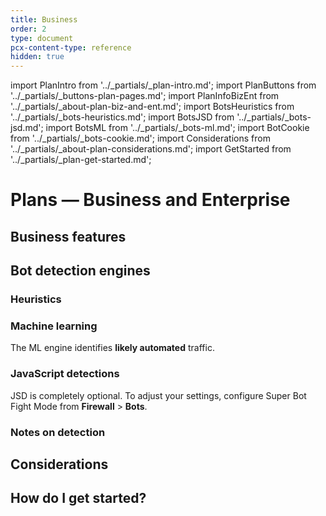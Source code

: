 ```yaml
---
title: Business
order: 2
type: document
pcx-content-type: reference
hidden: true
---
```


import PlanIntro from '../_partials/_plan-intro.md';
import PlanButtons from '../_partials/_buttons-plan-pages.md';
import PlanInfoBizEnt from '../_partials/_about-plan-biz-and-ent.md';
import BotsHeuristics from '../_partials/_bots-heuristics.md';
import BotsJSD from '../_partials/_bots-jsd.md';
import BotsML from '../_partials/_bots-ml.md';
import BotCookie from '../_partials/_bots-cookie.md';
import Considerations from '../_partials/_about-plan-considerations.md';
import GetStarted from '../_partials/_plan-get-started.md';

# Plans — Business and Enterprise

<PlanIntro />

<PlanButtons />

## Business features

<PlanInfoBizEnt />

## Bot detection engines

### Heuristics

<BotsHeuristics />

### Machine learning

<BotsML />

The ML engine identifies **likely automated** traffic.

### JavaScript detections

<BotsJSD />

JSD is completely optional. To adjust your settings, configure Super Bot Fight Mode from **Firewall** > **Bots**.

### Notes on detection

<BotCookie />

## Considerations

<Considerations />

## How do I get started?

<GetStarted />
